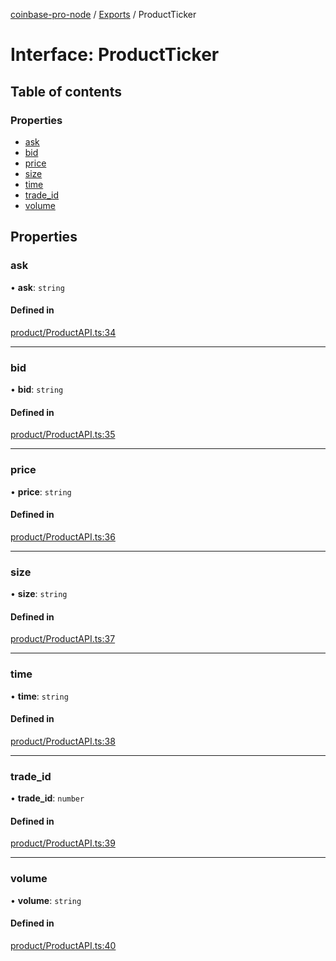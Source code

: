 [coinbase-pro-node](../README.md) / [Exports](../modules.md) / ProductTicker

# Interface: ProductTicker

## Table of contents

### Properties

- [ask](ProductTicker.md#ask)
- [bid](ProductTicker.md#bid)
- [price](ProductTicker.md#price)
- [size](ProductTicker.md#size)
- [time](ProductTicker.md#time)
- [trade_id](ProductTicker.md#trade_id)
- [volume](ProductTicker.md#volume)

## Properties

### ask

• **ask**: `string`

#### Defined in

[product/ProductAPI.ts:34](https://github.com/bennycode/coinbase-pro-node/blob/6b575f0/src/product/ProductAPI.ts#L34)

---

### bid

• **bid**: `string`

#### Defined in

[product/ProductAPI.ts:35](https://github.com/bennycode/coinbase-pro-node/blob/6b575f0/src/product/ProductAPI.ts#L35)

---

### price

• **price**: `string`

#### Defined in

[product/ProductAPI.ts:36](https://github.com/bennycode/coinbase-pro-node/blob/6b575f0/src/product/ProductAPI.ts#L36)

---

### size

• **size**: `string`

#### Defined in

[product/ProductAPI.ts:37](https://github.com/bennycode/coinbase-pro-node/blob/6b575f0/src/product/ProductAPI.ts#L37)

---

### time

• **time**: `string`

#### Defined in

[product/ProductAPI.ts:38](https://github.com/bennycode/coinbase-pro-node/blob/6b575f0/src/product/ProductAPI.ts#L38)

---

### trade_id

• **trade_id**: `number`

#### Defined in

[product/ProductAPI.ts:39](https://github.com/bennycode/coinbase-pro-node/blob/6b575f0/src/product/ProductAPI.ts#L39)

---

### volume

• **volume**: `string`

#### Defined in

[product/ProductAPI.ts:40](https://github.com/bennycode/coinbase-pro-node/blob/6b575f0/src/product/ProductAPI.ts#L40)
